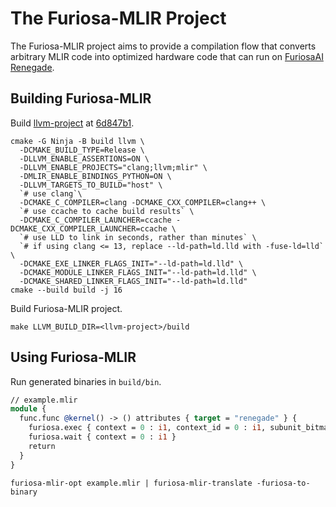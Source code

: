 # The Furiosa-MLIR Project
The Furiosa-MLIR project aims to provide a compilation flow that converts arbitrary MLIR code into optimized hardware code that can run on [FuriosaAI Renegade](https://furiosa.ai/rngd).  

## Building Furiosa-MLIR

Build [llvm-project](https://github.com/llvm/llvm-project) at [6d847b1](https://github.com/llvm/llvm-project/commit/6d847b1aada50d59c3e29f2e7eff779c0ee8182c).
```shell
cmake -G Ninja -B build llvm \
  -DCMAKE_BUILD_TYPE=Release \
  -DLLVM_ENABLE_ASSERTIONS=ON \
  -DLLVM_ENABLE_PROJECTS="clang;llvm;mlir" \
  -DMLIR_ENABLE_BINDINGS_PYTHON=ON \
  -DLLVM_TARGETS_TO_BUILD="host" \
  `# use clang`\
  -DCMAKE_C_COMPILER=clang -DCMAKE_CXX_COMPILER=clang++ \
  `# use ccache to cache build results` \
  -DCMAKE_C_COMPILER_LAUNCHER=ccache -DCMAKE_CXX_COMPILER_LAUNCHER=ccache \
  `# use LLD to link in seconds, rather than minutes` \
  `# if using clang <= 13, replace --ld-path=ld.lld with -fuse-ld=lld` \
  -DCMAKE_EXE_LINKER_FLAGS_INIT="--ld-path=ld.lld" \
  -DCMAKE_MODULE_LINKER_FLAGS_INIT="--ld-path=ld.lld" \
  -DCMAKE_SHARED_LINKER_FLAGS_INIT="--ld-path=ld.lld"
cmake --build build -j 16
```

Build Furiosa-MLIR project.
```shell
make LLVM_BUILD_DIR=<llvm-project>/build
```

## Using Furiosa-MLIR

Run generated binaries in `build/bin`.

```llvm
// example.mlir
module {
  func.func @kernel() -> () attributes { target = "renegade" } {
    furiosa.exec { context = 0 : i1, context_id = 0 : i1, subunit_bitmap = 1 : i32 }
    furiosa.wait { context = 0 : i1 }
    return
  }
}

```

```shell
furiosa-mlir-opt example.mlir | furiosa-mlir-translate -furiosa-to-binary
```
